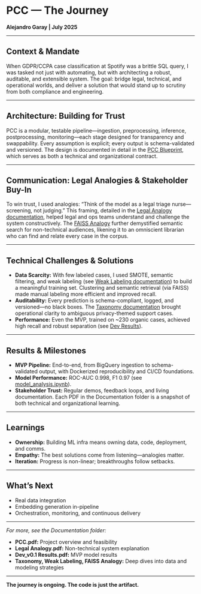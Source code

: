 
# PCC — The Journey

**Alejandro Garay | July 2025**

---

## Context & Mandate

When GDPR/CCPA case classification at Spotify was a brittle SQL query, I was tasked not just with automating, but with architecting a robust, auditable, and extensible system. The goal: bridge legal, technical, and operational worlds, and deliver a solution that would stand up to scrutiny from both compliance and engineering.

---

## Architecture: Building for Trust

PCC is a modular, testable pipeline—ingestion, preprocessing, inference, postprocessing, monitoring—each stage designed for transparency and swappability. Every assumption is explicit; every output is schema-validated and versioned. The design is documented in detail in the [PCC Blueprint](Documentation/PCC.pdf), which serves as both a technical and organizational contract.

---

## Communication: Legal Analogies & Stakeholder Buy-In

To win trust, I used analogies: “Think of the model as a legal triage nurse—screening, not judging.” This framing, detailed in the [Legal Analogy documentation](Documentation/PCC_Legal%20Analogy.pdf), helped legal and ops teams understand and challenge the system constructively. The [FAISS Analogy](Documentation/Weak%20Labeling_FAISS%20Analogy.pdf) further demystified semantic search for non-technical audiences, likening it to an omniscient librarian who can find and relate every case in the corpus.

---

## Technical Challenges & Solutions

- **Data Scarcity:** With few labeled cases, I used SMOTE, semantic filtering, and weak labeling (see [Weak Labeling documentation](Documentation/PCC_Weak%20Labeling.pdf)) to build a meaningful training set. Clustering and semantic retrieval (via FAISS) made manual labeling more efficient and improved recall.
- **Auditability:** Every prediction is schema-compliant, logged, and versioned—no black boxes. The [Taxonomy documentation](Documentation/PCC_Taxonomy.pdf) brought operational clarity to ambiguous privacy-themed support cases.
- **Performance:** Even the MVP, trained on ~230 organic cases, achieved high recall and robust separation (see [Dev Results](Documentation/Dev_v0.1%20Results.pdf)).

---

## Results & Milestones

- **MVP Pipeline:** End-to-end, from BigQuery ingestion to schema-validated output, with Dockerized reproducibility and CI/CD foundations.
- **Model Performance:** ROC-AUC 0.998, F1 0.97 (see [model_analysis.ipynb](../docs/model_analysis.ipynb)).
- **Stakeholder Trust:** Regular demos, feedback loops, and living documentation. Each PDF in the Documentation folder is a snapshot of both technical and organizational learning.

---

## Learnings

- **Ownership:** Building ML infra means owning data, code, deployment, and comms.
- **Empathy:** The best solutions come from listening—analogies matter.
- **Iteration:** Progress is non-linear; breakthroughs follow setbacks.

---

## What’s Next

- Real data integration
- Embedding generation in-pipeline
- Orchestration, monitoring, and continuous delivery

---

*For more, see the Documentation folder:*
- **PCC.pdf:** Project overview and feasibility
- **Legal Analogy.pdf:** Non-technical system explanation
- **Dev_v0.1 Results.pdf:** MVP model results
- **Taxonomy, Weak Labeling, FAISS Analogy:** Deep dives into data and modeling strategies

---

**The journey is ongoing. The code is just the artifact.**

 